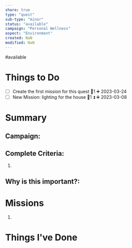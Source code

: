 ```yaml
---
share: true
type: "quest"
sub-type: "minor"
status: "available"
campaign: "Personal Wellness"
aspect: "Environment"
created: NaN 
modified: NaN
---
```

 
#available 
# Things to Do
- [ ] Create the first mission for this quest 🥄1 ➕ 2023-03-24
- [ ] New Mission: lighting for the house 🥄1 ⏫ ➕ 2023-03-08
# Summary
## Campaign: 

## Complete Criteria:
1. 

## Why is this important?:

# Missions
1.

# Things I've Done